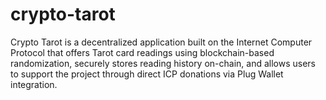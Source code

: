 # crypto-tarot
Crypto Tarot is a decentralized application built on the Internet Computer Protocol that offers Tarot card readings using blockchain-based randomization, securely stores reading history on-chain, and allows users to support the project through direct ICP donations via Plug Wallet integration.
